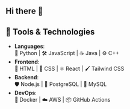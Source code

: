 ## Hi there 👋

## 🔧 Tools & Technologies
- **Languages**:  
  🐍 Python | 🛠️ JavaScript | ☕ Java | ⚙️ C++  
- **Frontend**:  
  🎨 HTML | 💅 CSS | ⚛️ React | 🖌️ Tailwind CSS  
- **Backend**:  
  🛡️ Node.js | 🐘 PostgreSQL | 🐬 MySQL  
- **DevOps**:  
  🐳 Docker | ☁️ AWS | 📦 GitHub Actions
